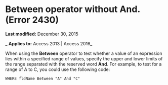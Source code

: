 
# Between operator without And. (Error 2430)

 **Last modified:** December 30, 2015

 _ **Applies to:** Access 2013 | Access 2016_

When using the  **Between** operator to test whether a value of an expression lies within a specified range of values, specify the upper and lower limits of the range separated with the reserved word **And**. For example, to test for a range of A to C, you could use the following code:




```
WHERE fldName Between "A" And "C"

```

